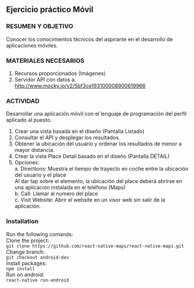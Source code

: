 ## Ejercicio práctico Móvil

### RESUMEN Y OBJETIVO
Conocer los conocimientos técnicos del aspirante en el desarrollo de aplicaciones móviles.

### MATERIALES NECESARIOS
1.	Recursos proporcionados (Imágenes)
2.	Servidor API con datos
a.	http://www.mocky.io/v2/5bf3ce193100008900619966

### ACTIVIDAD
Desarrollar una aplicación móvil con el lenguaje de programación del perfil aplicado al puesto.
1.	Crear una vista basada en el diseño  (Pantalla Listado)  
2.	Consultar el API y desplegar los resultados.  
3.	Obtener la ubicación del usuario y ordenar los resultados de menor a  mayor distancia.  
4.	Crear la vista Place Detail basado en el diseño (Pantalla DETAIL)  
5.	Opciones:  
    a.	Directions: Muestra el tiempo de trayecto en coche entre la ubicación del usuario y el place   
    	    Al dar tap sobre el elemento, la ubicación del place deberá abrirse en una aplicación instalada en el teléfono (Maps)  
    b.	Call: Llamar al numero del place  
    c.	Visit Website: Abrir el website en un visor web sin salir de la aplicación.  


### Installation

Run the following comands:  
    Clone the project:  
        `git clone https://github.com/react-native-maps/react-native-maps.git`  
    Change branch:  
        `git checkout android-dev`  
    Install packages:  
        `npm install`  
    Run on android:  
        `react-native run-android`  

